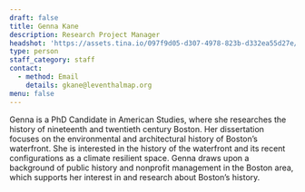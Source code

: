 ```yaml
---
draft: false
title: Genna Kane
description: Research Project Manager
headshot: 'https://assets.tina.io/097f9d05-d307-4978-823b-d332ea55d27e/Kane Headshot.jpg'
type: person
staff_category: staff
contact:
  - method: Email
    details: gkane@leventhalmap.org
menu: false
---
```


Genna is a PhD Candidate in American Studies, where she researches the history of nineteenth and twentieth century Boston. Her dissertation focuses on the environmental and architectural history of Boston’s waterfront. She is interested in the history of the waterfront and its recent configurations as a climate resilient space. Genna draws upon a background of public history and nonprofit management in the Boston area, which supports her interest in and research about Boston’s history.
